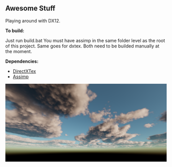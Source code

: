 Awesome Stuff
-------------

Playing around with DX12.

**To build:**

Just run build.bat
You must have assimp in the same folder level as the root of this project. Same goes for dxtex.
Both need to be builded manually at the moment.

**Dependencies:**

 - [DirectXTex](https://github.com/Microsoft/DirectXTex)
 - [Assimp](https://github.com/assimp/assimp)


 ![Clouds](Assets/Pics/Clouds.PNG?raw=true "Cloud rendering")
